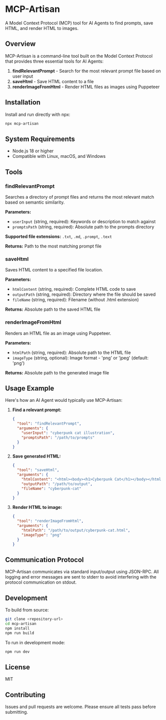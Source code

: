 # MCP-Artisan

A Model Context Protocol (MCP) tool for AI Agents to find prompts, save HTML, and render HTML to images.

## Overview

MCP-Artisan is a command-line tool built on the Model Context Protocol that provides three essential tools for AI Agents:

1. **findRelevantPrompt** - Search for the most relevant prompt file based on user input
2. **saveHtml** - Save HTML content to a file
3. **renderImageFromHtml** - Render HTML files as images using Puppeteer

## Installation

Install and run directly with npx:

```bash
npx mcp-artisan
```

## System Requirements

- Node.js 18 or higher
- Compatible with Linux, macOS, and Windows

## Tools

### findRelevantPrompt

Searches a directory of prompt files and returns the most relevant match based on semantic similarity.

**Parameters:**
- `userInput` (string, required): Keywords or description to match against
- `promptsPath` (string, required): Absolute path to the prompts directory

**Supported file extensions:** `.txt`, `.md`, `.prompt`, `.text`

**Returns:** Path to the most matching prompt file

### saveHtml

Saves HTML content to a specified file location.

**Parameters:**
- `htmlContent` (string, required): Complete HTML code to save
- `outputPath` (string, required): Directory where the file should be saved
- `fileName` (string, required): Filename (without .html extension)

**Returns:** Absolute path to the saved HTML file

### renderImageFromHtml

Renders an HTML file as an image using Puppeteer.

**Parameters:**
- `htmlPath` (string, required): Absolute path to the HTML file
- `imageType` (string, optional): Image format - 'png' or 'jpeg' (default: 'png')

**Returns:** Absolute path to the generated image file

## Usage Example

Here's how an AI Agent would typically use MCP-Artisan:

1. **Find a relevant prompt:**
   ```json
   {
     "tool": "findRelevantPrompt",
     "arguments": {
       "userInput": "cyberpunk cat illustration",
       "promptsPath": "/path/to/prompts"
     }
   }
   ```

2. **Save generated HTML:**
   ```json
   {
     "tool": "saveHtml",
     "arguments": {
       "htmlContent": "<html><body><h1>Cyberpunk Cat</h1></body></html>",
       "outputPath": "/path/to/output",
       "fileName": "cyberpunk-cat"
     }
   }
   ```

3. **Render HTML to image:**
   ```json
   {
     "tool": "renderImageFromHtml",
     "arguments": {
       "htmlPath": "/path/to/output/cyberpunk-cat.html",
       "imageType": "png"
     }
   }
   ```

## Communication Protocol

MCP-Artisan communicates via standard input/output using JSON-RPC. All logging and error messages are sent to stderr to avoid interfering with the protocol communication on stdout.

## Development

To build from source:

```bash
git clone <repository-url>
cd mcp-artisan
npm install
npm run build
```

To run in development mode:
```bash
npm run dev
```

## License

MIT

## Contributing

Issues and pull requests are welcome. Please ensure all tests pass before submitting. 